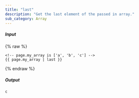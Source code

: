 ```yaml
---
title: "last"
description: "Get the last element of the passed in array."
sub_category: Array
---
```

##### Input
{% raw %}
~~~liquid
<!-- page.my_array is ['a', 'b', 'c'] -->
{{ page.my_array | last }}
~~~
{% endraw %}

##### Output

~~~html
c
~~~
